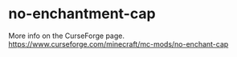 # no-enchantment-cap

More info on the CurseForge page.
https://www.curseforge.com/minecraft/mc-mods/no-enchant-cap
